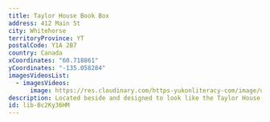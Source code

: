 ```yaml
---
title: Taylor House Book Box
address: 412 Main St
city: Whitehorse
territoryProvince: YT
postalCode: Y1A 2B7
country: Canada
xCoordinates: "60.718861"
yCoordinates: "-135.058284"
imagesVideosList:
  - imagesVideos:
      image: https://res.cloudinary.com/https-yukonliteracy-com/image/upload/q_35/v1659979527/Little_Free_Library_full_with_doors_closed_mwpwxh.jpg
description: Located beside and designed to look like the Taylor House on Main Street.
id: lib-Bc2Ky36HM
---
```


